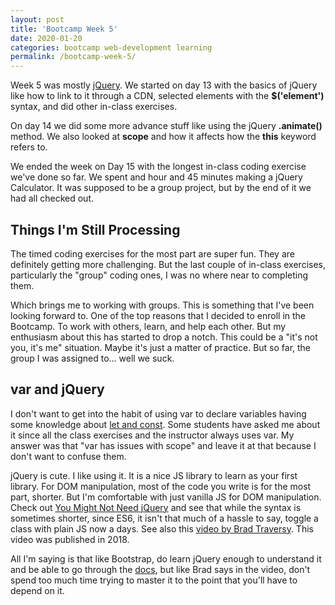```yaml
---
layout: post
title: 'Bootcamp Week 5'
date: 2020-01-20
categories: bootcamp web-development learning
permalink: /bootcamp-week-5/
---
```


Week 5 was mostly [jQuery](https://jquery.com/). We started on day 13 with the basics of jQuery like how to link to it through a CDN, selected elements with the **$('element')** syntax, and did other in-class exercises. 

On day 14 we did some more advance stuff like using the  jQuery **.animate()** method. We also looked at **scope** and how it affects how the **this** keyword refers to. 

We ended the week on Day 15 with the longest in-class coding exercise we've done so far. We spent and hour and 45 minutes making a jQuery Calculator. It was supposed to be a group project, but by the end of it we had all checked out. 

## Things I'm Still Processing

The timed coding exercises for the most part are super fun. They are definitely getting more challenging. But the last couple of in-class exercises, particularly the "group" coding ones, I was no where near to completing them.

Which brings me to working with groups. This is something that I've been looking forward to. One of the top reasons that I decided to enroll in the Bootcamp. To work with others, learn, and help each other. But my enthusiasm about this has started to drop a notch. This could be a "it's not you, it's me" situation. Maybe it's just a matter of practice. But so far, the group I was assigned to... well we suck. 

## var and jQuery

I don't want to get into the habit of using var to declare variables having some knowledge about [let and const](https://evertpot.com/javascript-let-const/). Some students have asked me about it since all the class exercises and the instructor always uses var. My answer was that "var has issues with scope" and leave it at that because I don't want to confuse them. 

jQuery is cute. I like using it. It is a nice JS library to learn as your first library. For DOM manipulation, most of the code you write is for the most part, shorter. But I'm comfortable with just vanilla JS for DOM manipulation. Check out [You Might Not Need jQuery](http://youmightnotneedjquery.com/) and see that while the syntax is sometimes shorter, since ES6, it isn't that much of a hassle to say, toggle a class with plain JS now a days. See also this [video by Brad Traversy](https://www.youtube.com/watch?v=pk3tsynNZ0w). This video was published in 2018. 

All I'm saying is that like Bootstrap, do learn jQuery enough to understand it and be able to go through the [docs](https://api.jquery.com/), but like Brad says in the video, don't spend too much time trying to master it to the point that you'll have to depend on it.